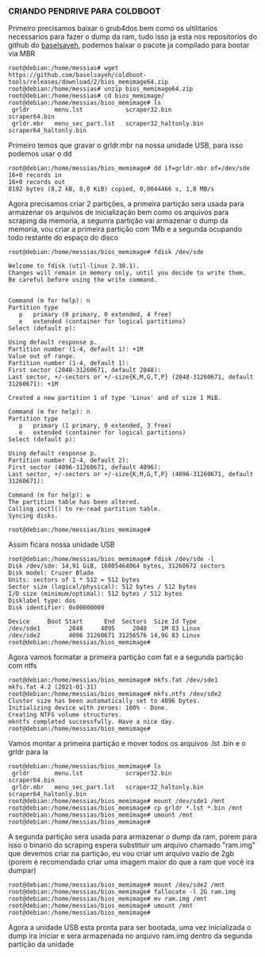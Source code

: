 
### CRIANDO PENDRIVE PARA COLDBOOT

Primeiro precisamos baixar o grub4dos bem como os ultilitarios necessarios para fazer o dump da ram, tudo isso ja esta nos repositorios do github do [baselsayeh](https://github.com/baselsayeh/coldboot-tools/), podemos baixar o pacote ja compilado para bootar via MBR
```
root@debian:/home/messias# wget https://github.com/baselsayeh/coldboot-tools/releases/download/2/bios_memimage64.zip
root@debian:/home/messias# unzip bios_memimage64.zip
root@debian:/home/messias# cd bios_memimage/
root@debian:/home/messias/bios_memimage# ls
 grldr       menu.lst            scraper32.bin            scraper64.bin
 grldr.mbr   menu_sec_part.lst   scraper32_haltonly.bin   scraper64_haltonly.bin
```
Primeiro temos que gravar o grldr.mbr na nossa unidade USB, para isso podemos usar o dd
```
root@debian:/home/messias/bios_memimage# dd if=grldr.mbr of=/dev/sde 
16+0 records in
16+0 records out
8192 bytes (8,2 kB, 8,0 KiB) copied, 0,0044466 s, 1,8 MB/s
```
Agora precisamos criar 2 partições, a primeira partição sera usada para armazenar os arquivos de inicialização bem como os arquivos para scraping da memoria, a segunra partição vai armazenar o dump da memoria, vou criar a primeira partição com 1Mb e a segunda ocupando todo restante do espaço do disco

```
root@debian:/home/messias/bios_memimage# fdisk /dev/sde

Welcome to fdisk (util-linux 2.38.1).
Changes will remain in memory only, until you decide to write them.
Be careful before using the write command.


Command (m for help): n
Partition type
   p   primary (0 primary, 0 extended, 4 free)
   e   extended (container for logical partitions)
Select (default p): 

Using default response p.
Partition number (1-4, default 1): +1M
Value out of range.
Partition number (1-4, default 1): 
First sector (2048-31260671, default 2048): 
Last sector, +/-sectors or +/-size{K,M,G,T,P} (2048-31260671, default 31260671): +1M

Created a new partition 1 of type 'Linux' and of size 1 MiB.

Command (m for help): n
Partition type
   p   primary (1 primary, 0 extended, 3 free)
   e   extended (container for logical partitions)
Select (default p): 

Using default response p.
Partition number (2-4, default 2): 
First sector (4096-31260671, default 4096): 
Last sector, +/-sectors or +/-size{K,M,G,T,P} (4096-31260671, default 31260671): 

Command (m for help): w
The partition table has been altered.
Calling ioctl() to re-read partition table.
Syncing disks.

root@debian:/home/messias/bios_memimage#
```
Assim ficara nossa unidade USB
```
root@debian:/home/messias/bios_memimage# fdisk /dev/sde -l
Disk /dev/sde: 14,91 GiB, 16005464064 bytes, 31260672 sectors
Disk model: Cruzer Blade    
Units: sectors of 1 * 512 = 512 bytes
Sector size (logical/physical): 512 bytes / 512 bytes
I/O size (minimum/optimal): 512 bytes / 512 bytes
Disklabel type: dos
Disk identifier: 0x00000000

Device     Boot Start      End  Sectors  Size Id Type
/dev/sde1        2048     4095     2048    1M 83 Linux
/dev/sde2        4096 31260671 31256576 14,9G 83 Linux
root@debian:/home/messias/bios_memimage# 
```
Agora vamos formatar a primeira partição com fat e a segunda partição com ntfs

```
root@debian:/home/messias/bios_memimage# mkfs.fat /dev/sde1
mkfs.fat 4.2 (2021-01-31)
root@debian:/home/messias/bios_memimage# mkfs.ntfs /dev/sde2
Cluster size has been automatically set to 4096 bytes.
Initializing device with zeroes: 100% - Done.
Creating NTFS volume structures.
mkntfs completed successfully. Have a nice day.
root@debian:/home/messias/bios_memimage# 
```

Vamos montar a primeira partição e mover todos os arquivos .lst .bin e o grldr para la
```
root@debian:/home/messias/bios_memimage# ls
 grldr       menu.lst            scraper32.bin            scraper64.bin
 grldr.mbr   menu_sec_part.lst   scraper32_haltonly.bin   scraper64_haltonly.bin
root@debian:/home/messias/bios_memimage# mount /dev/sde1 /mnt
root@debian:/home/messias/bios_memimage# cp grldr *.lst *.bin /mnt
root@debian:/home/messias/bios_memimage# umount /mnt
root@debian:/home/messias/bios_memimage# 
```
A segunda partição sera usada para armazenar o dump da ram, porem para isso o binario do scraping espera substituir um arquivo chamado "ram.img" que devemos criar na partição, eu vou criar um arquivo vazio de 2gb (porem é recomendado criar uma imagem maior do que a ram que você ira dumpar)
```
root@debian:/home/messias/bios_memimage# mount /dev/sde2 /mnt
root@debian:/home/messias/bios_memimage# fallocate -l 2G ram.img
root@debian:/home/messias/bios_memimage# mv ram.img /mnt
root@debian:/home/messias/bios_memimage# umount /mnt
root@debian:/home/messias/bios_memimage# 

```
Agora a unidade USB esta pronta para ser bootada, uma vez inicializada o dump ira iniciar e sera armazenada no arquivo ram.img dentro da segunda partição da unidade




